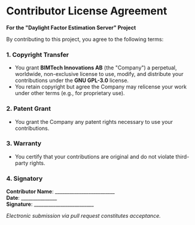 # Contributor License Agreement  
**For the "Daylight Factor Estimation Server" Project**  

By contributing to this project, you agree to the following terms:  

### **1. Copyright Transfer**  
- You grant **BIMTech Innovations AB** (the "Company") a perpetual, worldwide, non-exclusive license to use, modify, and distribute your contributions under the **GNU GPL-3.0** license.  
- You retain copyright but agree the Company may relicense your work under other terms (e.g., for proprietary use).  

### **2. Patent Grant**  
- You grant the Company any patent rights necessary to use your contributions.  

### **3. Warranty**  
- You certify that your contributions are original and do not violate third-party rights.  

### **4. Signatory**  
**Contributor Name**: _________________________  
**Date**: _______________  
**Signature**: _________________________  

*Electronic submission via pull request constitutes acceptance.*  